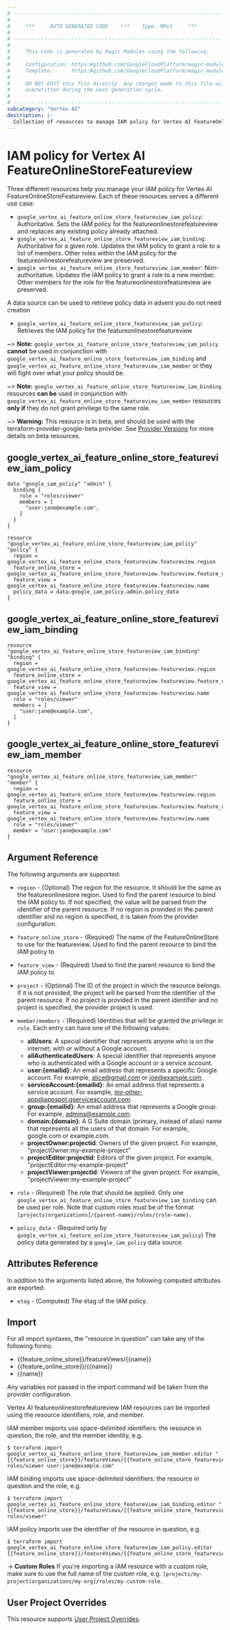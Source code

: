 ```yaml
---
# ----------------------------------------------------------------------------
#
#     ***     AUTO GENERATED CODE    ***    Type: MMv1     ***
#
# ----------------------------------------------------------------------------
#
#     This code is generated by Magic Modules using the following:
#
#     Configuration: https:#github.com/GoogleCloudPlatform/magic-modules/tree/main/mmv1/products/vertexai/FeatureOnlineStoreFeatureview.yaml
#     Template:      https:#github.com/GoogleCloudPlatform/magic-modules/tree/main/mmv1/templates/terraform/resource_iam.html.markdown.tmpl
#
#     DO NOT EDIT this file directly. Any changes made to this file will be
#     overwritten during the next generation cycle.
#
# ----------------------------------------------------------------------------
subcategory: "Vertex AI"
description: |-
  Collection of resources to manage IAM policy for Vertex AI FeatureOnlineStoreFeatureview
---
```


# IAM policy for Vertex AI FeatureOnlineStoreFeatureview

Three different resources help you manage your IAM policy for Vertex AI FeatureOnlineStoreFeatureview. Each of these resources serves a different use case:

* `google_vertex_ai_feature_online_store_featureview_iam_policy`: Authoritative. Sets the IAM policy for the featureonlinestorefeatureview and replaces any existing policy already attached.
* `google_vertex_ai_feature_online_store_featureview_iam_binding`: Authoritative for a given role. Updates the IAM policy to grant a role to a list of members. Other roles within the IAM policy for the featureonlinestorefeatureview are preserved.
* `google_vertex_ai_feature_online_store_featureview_iam_member`: Non-authoritative. Updates the IAM policy to grant a role to a new member. Other members for the role for the featureonlinestorefeatureview are preserved.

A data source can be used to retrieve policy data in advent you do not need creation

* `google_vertex_ai_feature_online_store_featureview_iam_policy`: Retrieves the IAM policy for the featureonlinestorefeatureview

~> **Note:** `google_vertex_ai_feature_online_store_featureview_iam_policy` **cannot** be used in conjunction with `google_vertex_ai_feature_online_store_featureview_iam_binding` and `google_vertex_ai_feature_online_store_featureview_iam_member` or they will fight over what your policy should be.

~> **Note:** `google_vertex_ai_feature_online_store_featureview_iam_binding` resources **can be** used in conjunction with `google_vertex_ai_feature_online_store_featureview_iam_member` resources **only if** they do not grant privilege to the same role.


~> **Warning:** This resource is in beta, and should be used with the terraform-provider-google-beta provider.
See [Provider Versions](https://terraform.io/docs/providers/google/guides/provider_versions.html) for more details on beta resources.

## google_vertex_ai_feature_online_store_featureview_iam_policy

```hcl
data "google_iam_policy" "admin" {
  binding {
    role = "roles/viewer"
    members = [
      "user:jane@example.com",
    ]
  }
}

resource "google_vertex_ai_feature_online_store_featureview_iam_policy" "policy" {
  region = google_vertex_ai_feature_online_store_featureview.featureview.region
  feature_online_store = google_vertex_ai_feature_online_store_featureview.featureview.feature_online_store
  feature_view = google_vertex_ai_feature_online_store_featureview.featureview.name
  policy_data = data.google_iam_policy.admin.policy_data
}
```

## google_vertex_ai_feature_online_store_featureview_iam_binding

```hcl
resource "google_vertex_ai_feature_online_store_featureview_iam_binding" "binding" {
  region = google_vertex_ai_feature_online_store_featureview.featureview.region
  feature_online_store = google_vertex_ai_feature_online_store_featureview.featureview.feature_online_store
  feature_view = google_vertex_ai_feature_online_store_featureview.featureview.name
  role = "roles/viewer"
  members = [
    "user:jane@example.com",
  ]
}
```

## google_vertex_ai_feature_online_store_featureview_iam_member

```hcl
resource "google_vertex_ai_feature_online_store_featureview_iam_member" "member" {
  region = google_vertex_ai_feature_online_store_featureview.featureview.region
  feature_online_store = google_vertex_ai_feature_online_store_featureview.featureview.feature_online_store
  feature_view = google_vertex_ai_feature_online_store_featureview.featureview.name
  role = "roles/viewer"
  member = "user:jane@example.com"
}
```


## Argument Reference

The following arguments are supported:

* `region` - (Optional) The region for the resource. It should be the same as the featureonlinestore region. Used to find the parent resource to bind the IAM policy to. If not specified,
  the value will be parsed from the identifier of the parent resource. If no region is provided in the parent identifier and no
  region is specified, it is taken from the provider configuration.
* `feature_online_store` - (Required) The name of the FeatureOnlineStore to use for the featureview. Used to find the parent resource to bind the IAM policy to
* `feature_view` - (Required) Used to find the parent resource to bind the IAM policy to

* `project` - (Optional) The ID of the project in which the resource belongs.
    If it is not provided, the project will be parsed from the identifier of the parent resource. If no project is provided in the parent identifier and no project is specified, the provider project is used.

* `member/members` - (Required) Identities that will be granted the privilege in `role`.
  Each entry can have one of the following values:
  * **allUsers**: A special identifier that represents anyone who is on the internet; with or without a Google account.
  * **allAuthenticatedUsers**: A special identifier that represents anyone who is authenticated with a Google account or a service account.
  * **user:{emailid}**: An email address that represents a specific Google account. For example, alice@gmail.com or joe@example.com.
  * **serviceAccount:{emailid}**: An email address that represents a service account. For example, my-other-app@appspot.gserviceaccount.com.
  * **group:{emailid}**: An email address that represents a Google group. For example, admins@example.com.
  * **domain:{domain}**: A G Suite domain (primary, instead of alias) name that represents all the users of that domain. For example, google.com or example.com.
  * **projectOwner:projectid**: Owners of the given project. For example, "projectOwner:my-example-project"
  * **projectEditor:projectid**: Editors of the given project. For example, "projectEditor:my-example-project"
  * **projectViewer:projectid**: Viewers of the given project. For example, "projectViewer:my-example-project"

* `role` - (Required) The role that should be applied. Only one
    `google_vertex_ai_feature_online_store_featureview_iam_binding` can be used per role. Note that custom roles must be of the format
    `[projects|organizations]/{parent-name}/roles/{role-name}`.

* `policy_data` - (Required only by `google_vertex_ai_feature_online_store_featureview_iam_policy`) The policy data generated by
  a `google_iam_policy` data source.

## Attributes Reference

In addition to the arguments listed above, the following computed attributes are
exported:

* `etag` - (Computed) The etag of the IAM policy.

## Import

For all import syntaxes, the "resource in question" can take any of the following forms:

* {{feature_online_store}}/featureViews/{{name}}
* {{feature_online_store}}/{{name}}
* {{name}}

Any variables not passed in the import command will be taken from the provider configuration.

Vertex AI featureonlinestorefeatureview IAM resources can be imported using the resource identifiers, role, and member.

IAM member imports use space-delimited identifiers: the resource in question, the role, and the member identity, e.g.
```
$ terraform import google_vertex_ai_feature_online_store_featureview_iam_member.editor "{{feature_online_store}}/featureViews/{{feature_online_store_featureview}} roles/viewer user:jane@example.com"
```

IAM binding imports use space-delimited identifiers: the resource in question and the role, e.g.
```
$ terraform import google_vertex_ai_feature_online_store_featureview_iam_binding.editor "{{feature_online_store}}/featureViews/{{feature_online_store_featureview}} roles/viewer"
```

IAM policy imports use the identifier of the resource in question, e.g.
```
$ terraform import google_vertex_ai_feature_online_store_featureview_iam_policy.editor {{feature_online_store}}/featureViews/{{feature_online_store_featureview}}
```

-> **Custom Roles** If you're importing a IAM resource with a custom role, make sure to use the
 full name of the custom role, e.g. `[projects/my-project|organizations/my-org]/roles/my-custom-role`.

## User Project Overrides

This resource supports [User Project Overrides](https://registry.terraform.io/providers/hashicorp/google/latest/docs/guides/provider_reference#user_project_override).
